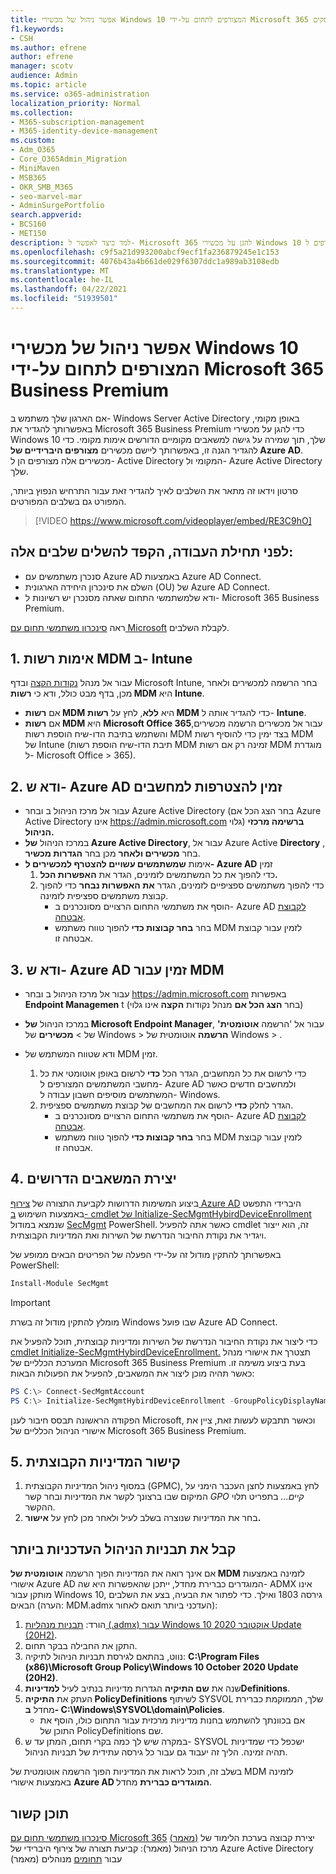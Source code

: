 ```yaml
---
title: אפשר ניהול של מכשירי Windows 10 המצורפים לתחום על-ידי Microsoft 365 לעסקים
f1.keywords:
- CSH
ms.author: efrene
author: efrene
manager: scotv
audience: Admin
ms.topic: article
ms.service: o365-administration
localization_priority: Normal
ms.collection:
- M365-subscription-management
- M365-identity-device-management
ms.custom:
- Adm_O365
- Core_O365Admin_Migration
- MiniMaven
- MSB365
- OKR_SMB_M365
- seo-marvel-mar
- AdminSurgePortfolio
search.appverid:
- BCS160
- MET150
description: למד כיצד לאפשר ל- Microsoft 365 להגן על מכשירי Windows 10 מקומיים המצורפים ל- Active-Directory בכמה שלבים בלבד.
ms.openlocfilehash: c9f5a21d993200abcf9ecf1fa236879245e1c153
ms.sourcegitcommit: 4076b43a4b661de029f6307ddc1a989ab3108edb
ms.translationtype: MT
ms.contentlocale: he-IL
ms.lasthandoff: 04/22/2021
ms.locfileid: "51939501"
---
```

# <a name="enable-domain-joined-windows-10-devices-to-be-managed-by-microsoft-365-business-premium"></a>אפשר ניהול של מכשירי Windows 10 המצורפים לתחום על-ידי Microsoft 365 Business Premium

אם הארגון שלך משתמש ב- Windows Server Active Directory באופן מקומי, באפשרותך להגדיר את Microsoft 365 Business Premium כדי להגן על מכשירי Windows 10 שלך, תוך שמירה על גישה למשאבים מקומיים הדורשים אימות מקומי.
כדי להגדיר הגנה זו, באפשרותך ליישם מכשירים **מצורפים היברידיים של Azure AD**. מכשירים אלה מצורפים הן ל- Active Directory המקומי ול- Azure Active Directory שלך.

סרטון וידאו זה מתאר את השלבים לאיך להגדיר זאת עבור התרחיש הנפוץ ביותר, המפורט גם בשלבים המפורטים.

> [!VIDEO https://www.microsoft.com/videoplayer/embed/RE3C9hO]
  

## <a name="before-you-get-started-make-sure-you-complete-these-steps"></a>לפני תחילת העבודה, הקפד להשלים שלבים אלה:
- סנכרן משתמשים עם Azure AD באמצעות Azure AD Connect.
- השלם את סינכרון היחידה הארגונית (OU) של Azure AD Connect.
- ודא שלמשתמשי התחום שאתה מסנכרן יש רשיונות ל- Microsoft 365 Business Premium.

ראה [סינכרון משתמשי תחום עם Microsoft](manage-domain-users.md) לקבלת השלבים.

## <a name="1-verify-mdm-authority-in-intune"></a>1. אימות רשות MDM ב- Intune

עבור אל מנהל [נקודות הקצה](https://endpoint.microsoft.com/#blade/Microsoft_Intune_Enrollment/EnrollmentMenu/overview) ובדף Microsoft Intune, בחר  הרשמה למכשירים ולאחר מכן, בדף מבט כולל, ודא כי **רשות MDM** היא **Intune**. 

- אם **רשות MDM** היא **ללא**, לחץ על **רשות MDM** כדי להגדיר אותה ל- **Intune**.
- אם **רשות MDM** היא **Microsoft Office 365**,עבור אל מכשירים הרשמה מכשירים והשתמש בתיבת הדו-שיח הוספת רשות MDM בצד ימין כדי להוסיף רשות MDM של Intune (תיבת הדו-שיח הוספת רשות MDM זמינה רק אם רשות MDM מוגדרת ל- Microsoft Office  >   365).    

## <a name="2-verify-azure-ad-is-enabled-for-joining-computers"></a>2. ודא ש- Azure AD זמין להצטרפות למחשבים

- עבור אל מרכז הניהול ב ובחר Azure Active Directory (בחר הצג הכל אם Azure Active Directory אינו <a href="https://go.microsoft.com/fwlink/p/?linkid=2024339" target="_blank">https://admin.microsoft.com</a> גלוי) **ברשימה מרכזי הניהול.**  
- במרכז הניהול **של Azure Active Directory**, עבור אל Azure Active **Directory** , בחר **מכשירים ולאחר** מכן בחר **הגדרות מכשיר**.
- אימות **שמשתמשים עשויים להצטרף למכשירים ל- Azure AD** זמין 
    1. כדי להפוך את כל המשתמשים לזמינים, הגדר את **האפשרות הכל.**
    2. כדי להפוך משתמשים ספציפיים לזמינים, הגדר **את האפשרות נבחר** כדי להפוך קבוצת משתמשים ספציפית לזמינה.
        - הוסף את משתמשי התחום הרצויים מסונכרנים ב- Azure AD [לקבוצת אבטחה](../admin/create-groups/create-groups.md).
        - בחר **בחר קבוצות כדי** להפוך טווח משתמש MDM לזמין עבור קבוצת אבטחה זו.

## <a name="3-verify-azure-ad-is-enabled-for-mdm"></a>3. ודא ש- Azure AD זמין עבור MDM

- עבור אל מרכז הניהול ב ובחר <a href="https://go.microsoft.com/fwlink/p/?linkid=2024339" target="_blank">https://admin.microsoft.com</a>  באפשרות **Endpoint Managemen** t (בחר **הצג הכל אם** מנהל נקודות **הקצה** אינו גלוי)
- במרכז הניהול **של Microsoft Endpoint Manager**, עבור אל 'הרשמה **אוטומטית'** של  >  **מכשירים** של Windows  >  **הרשמה** אוטומטית של Windows  >  .
- ודא שטווח המשתמש של MDM זמין.

    1. כדי לרשום את כל המחשבים, הגדר הכל **כדי** לרשום באופן אוטומטי את כל מחשבי המשתמשים המצורפים ל- Azure AD ולמחשבים חדשים כאשר המשתמשים מוסיפים חשבון עבודה ל- Windows.
    2. הגדר לחלק **כדי** לרשום את המחשבים של קבוצת משתמשים ספציפית.
        -  הוסף את משתמשי התחום הרצויים מסונכרנים ב- Azure AD [לקבוצת אבטחה](../admin/create-groups/create-groups.md).
        -  בחר **בחר קבוצות כדי** להפוך טווח משתמש MDM לזמין עבור קבוצת אבטחה זו.

## <a name="4-create-the-required-resources"></a>4. יצירת המשאבים הדרושים 

ביצוע המשימות הדרושות לקביעת התצורה של [צירוף Azure AD](/azure/active-directory/devices/hybrid-azuread-join-managed-domains#configure-hybrid-azure-ad-join) היברידי התפשט באמצעות השימוש [ב- cmdlet של Initialize-SecMgmtHybirdDeviceEnrollment](https://github.com/microsoft/secmgmt-open-powershell/blob/master/docs/help/Initialize-SecMgmtHybirdDeviceEnrollment.md) שנמצא במודול [SecMgmt](https://www.powershellgallery.com/packages/SecMgmt) PowerShell. כאשר אתה להפעיל cmdlet זה, הוא ייצור ויגדיר את נקודת החיבור הנדרשת של השירות ואת המדיניות הקבוצתית.

באפשרותך להתקין מודול זה על-ידי הפעלה של הפריטים הבאים ממופע של PowerShell:

```powershell
Install-Module SecMgmt
```

> [!IMPORTANT]
> מומלץ להתקין מודול זה בשרת Windows שבו פועל Azure AD Connect.

כדי ליצור את נקודת החיבור הנדרשת של השירות ומדיניות קבוצתית, תוכל להפעיל את [cmdlet Initialize-SecMgmtHybirdDeviceEnrollment.](https://github.com/microsoft/secmgmt-open-powershell/blob/master/docs/help/Initialize-SecMgmtHybirdDeviceEnrollment.md) תצטרך את אישורי מנהל המערכת הכלליים של Microsoft 365 Business Premium בעת ביצוע משימה זו. כאשר תהיה מוכן ליצור את המשאבים, להפעיל את הפעולות הבאות:

```powershell
PS C:\> Connect-SecMgmtAccount
PS C:\> Initialize-SecMgmtHybirdDeviceEnrollment -GroupPolicyDisplayName 'Device Management'
```

הפקודה הראשונה תבסס חיבור לענן Microsoft, וכאשר תתבקש לעשות זאת, ציין את אישורי הניהול הכלליים של Microsoft 365 Business Premium.

## <a name="5-link-the-group-policy"></a>5. קישור המדיניות הקבוצתית

1. במסוף ניהול המדיניות הקבוצתית (GPMC), לחץ באמצעות לחצן העכבר הימני על המיקום שבו ברצונך לקשר את המדיניות ובחר קשר *GPO קיים...* בתפריט תלוי ההקשר.
2. בחר את המדיניות שנוצרה בשלב לעיל ולאחר מכן לחץ על **אישור.**

## <a name="get-the-latest-administrative-templates"></a>קבל את תבניות הניהול העדכניות ביותר

אם אינך רואה את המדיניות הפוך הרשמה **אוטומטית של MDM** לזמינה באמצעות אישורי Azure AD המוגדרים כברירת מחדל, ייתכן שהאפשרות היא שה- ADMX אינו מותקן עבור Windows 10, גירסה 1803 ואילך. כדי לפתור את הבעיה, בצע את השלבים הבאים (הערה: MDM.admx העדכני ביותר תואם לאחור):

1.  הורד: [תבניות מנהליות (.admx) עבור Windows 10 אוקטובר 2020 Update (20H2)](https://www.microsoft.com/download/102157).
2.  התקן את החבילה בבקר תחום.
3.  נווט, בהתאם לגירסת תבניות הניהול לתיקיה: **C:\Program Files (x86)\Microsoft Group Policy\Windows 10 October 2020 Update (20H2)**.
4.  שנה את **שם התיקיה** הגדרות מדיניות בנתיב לעיל **למדיניותDefinitions**.
5.  העתק את **התיקיה PolicyDefinitions** לשיתוף SYSVOL שלך, הממוקמת כברירת מחדל **ב- C:\Windows\SYSVOL\domain\Policies**. 
    -   אם בכוונתך להשתמש בחנות מדיניות מרכזית עבור התחום כולו, הוסף את התוכן של PolicyDefinitions שם.
6.  במקרה שיש לך כמה בקרי תחום, המתן עד ש- SYSVOL ישכפל כדי שמדיניות תהיה זמינה. הליך זה יעבוד גם עבור כל גירסה עתידית של תבניות הניהול.

בשלב זה, תוכל לראות את המדיניות הפוך הרשמה אוטומטית של MDM לזמינה באמצעות אישורי **Azure AD המוגדרים כברירת** מחדל.

## <a name="related-content"></a>תוכן קשור

[סינכרון משתמשי תחום עם Microsoft 365](manage-domain-users.md) [(מאמר)](../admin/create-groups/create-groups.md) יצירת קבוצה בערכת הלימוד של מרכז הניהול (מאמר): קביעת תצורה של צירוף היברידי של Azure Active Directory עבור [תחומים](/azure/active-directory/devices/hybrid-azuread-join-managed-domains.md) מנוהלים (מאמר)